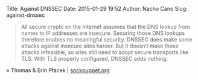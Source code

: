 Title: Against DNSSEC
Date: 2015-01-29 19:52
Author: Nacho Cano
Slug: against-dnssec

> All secure crypto on the Internet assumes that the DNS lookup from
> names to IP addresses are insecure. Securing those DNS lookups
> therefore enables no meaningful security. DNSSEC does make some
> attacks against insecure sites harder. But it doesn’t make those
> attacks infeasible, so sites still need to adopt secure transports
> like TLS. With TLS properly configured, DNSSEC adds nothing.

» Thomas & Erin Ptacek | [sockpuppet.org][]

  [sockpuppet.org]: http://sockpuppet.org/blog/2015/01/15/against-dnssec/
    "Against DNSSEC"
